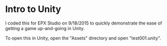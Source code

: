 Intro to Unity
==============

I coded this for EPX Studio on 9/18/2015 to quickly demonstrate the ease of getting a game up-and-going in Unity.

To open this in Unity, open the "Assets" directory and open "test001.unity".
